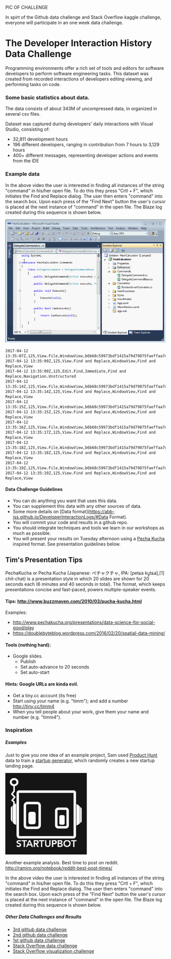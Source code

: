 
PIC OF CHALLENGE

In spirt of the Github data challenge and Stack Overflow kaggle challenge, everyone will participate in an one week data challenge.

# The Developer Interaction History Data Challenge

Programming environments offer a rich set of tools and editors for software developers to perform software engineering tasks. This dataset was created from recorded interactions of developers editing viewing, and performing tasks on code.

### Some basic statistics about data.

The data consists of about 343M of uncompressed data, in organized in several csv files.

Dataset was captured during developers' daily interactions with Visual Studio, consisting of:
* 32,811 development hours
* 196 different developers, ranging in contribution from 7 hours to 3,129 hours
* 400+ different messages, representing developer actions and events from the IDE

### Example data

In the above video the user is interested in finding all instances of the string "command" in his/her open file. To do this they press "Crtl + F", which initiates the Find and Replace dialog. The user then enters "command" into the search box. Upon each press of the "Find Next" button the user's cursor is placed at the next instance of "command" in the open file. The Blaze log created during this sequence is shown below. 

![search UI in Visual Studio](img/find.gif)

```
2017-04-12 13:35:07Z,125,View.File,WindowView,b6b68c59973bdf1415a79d79875faeffaa7d50d2,View
2017-04-12 13:35:09Z,125,View.Find and Replace,WindowView,Find and Replace,View
2017-04-12 13:35:09Z,125,Edit.Find,Immediate,Find and Replace,Navigation.Unstructured
2017-04-12 13:35:14Z,125,View.File,WindowView,b6b68c59973bdf1415a79d79875faeffaa7d50d2,View
2017-04-12 13:35:14Z,125,View.Find and Replace,WindowView,Find and Replace,View
2017-04-12 13:35:15Z,125,View.File,WindowView,b6b68c59973bdf1415a79d79875faeffaa7d50d2,View
2017-04-12 13:35:15Z,125,View.Find and Replace,WindowView,Find and Replace,View
2017-04-12 13:35:16Z,125,View.File,WindowView,b6b68c59973bdf1415a79d79875faeffaa7d50d2,View
2017-04-12 13:35:17Z,125,View.Find and Replace,WindowView,Find and Replace,View
2017-04-12 13:35:18Z,125,View.File,WindowView,b6b68c59973bdf1415a79d79875faeffaa7d50d2,View
2017-04-12 13:35:18Z,125,View.Find and Replace,WindowView,Find and Replace,View
2017-04-12 13:35:19Z,125,View.File,WindowView,b6b68c59973bdf1415a79d79875faeffaa7d50d2,View
2017-04-12 13:35:19Z,125,View.Find and Replace,WindowView,Find and Replace,View
```

#### Data Challenge Guidelines

* You can do anything you want that uses this data.
* You can supplement this data with any other sources of data.
* Some more details on [Data format](https://abb-iss.github.io/DeveloperInteractionLogs/#Data Format).
* You will commit your code and results in a github repo.
* You should integrate techniques and tools we learn in our workshops as much as possible.
* You will present your results on Tuesday afternoon using a [Pecha Kucha](http://www.pechakucha.org/) inspired format. See presentation guidelines below.

## Tim's Presentation Tips

PechaKucha or Pecha Kucha (Japanese: ペチャクチャ, IPA: [petɕa ku͍̥tɕa],[1] chit-chat) is a presentation style in which 20 slides are shown for 20 seconds each (6 minutes and 40 seconds in total). The format, which keeps presentations concise and fast-paced, powers multiple-speaker events.

#### Tips: http://www.buzzmaven.com/2010/03/pucha-kucha.html
Examples:

* http://www.pechakucha.org/presentations/data-science-for-social-good/play
* https://doublebyteblog.wordpress.com/2016/02/20/spatial-data-mining/

#### Tools (nothing hard):

* Google slides.
   * Publish
   * Set auto-advance to 20 seconds
   * Set auto-start

#### Hints: Google URLs are kinda evil.

* Get a tiny.cc account (its free)
* Start using your name (e.g. "timm"); and add a number http://tiny.cc/timm4
* When you tell people about your work, give them your name and number (e.g. "timm4").


### Inspiration

##### Examples

Just to give you one idea of an example project, Sam used [Product Hunt](https://www.producthunt.com) data to train a [startup generator](https://twitter.com/dailystartupbot), which randomly creates a new startup landing page.

![Startup Bot](https://raw.githubusercontent.com/REU-SOS/DataChallenge/master/img/StartupBot.png)

Another example analysis. Best time to post on reddit.
http://ramiro.org/notebook/reddit-best-post-times/

In the above video the user is interested in finding all instances of the string "command" in his/her open file. To do this they press "Crtl + F", which initiates the Find and Replace dialog. The user then enters "command" into the search box. Upon each press of the "Find Next" button the user's cursor is placed at the next instance of "command" in the open file. The Blaze log created during this sequence is shown below. 

##### Other Data Challenges and Results

* [3rd github data challenge](https://github.com/blog/1892-third-annual-data-challenge-winners)
* [2nd github data challenge](https://github.com/blog/1544-data-challenge-ii-results)
* [1st github data challenge](https://github.com/blog/1162-github-data-challenge-winners)
* [Stack Overflow data challenge](https://www.kaggle.com/c/predict-closed-questions-on-stack-overflow)
* [Stack Overflow visualization challenge](https://www.kaggle.com/c/predict-closed-questions-on-stack-overflow/prospector#213)
